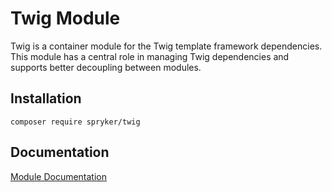 # Twig Module

Twig is a container module for the Twig template framework dependencies. This module has a central role in managing Twig dependencies and supports better decoupling between modules.

## Installation

```
composer require spryker/twig
```

## Documentation

[Module Documentation](https://academy.spryker.com/developing_with_spryker/module_guide/modules.html)
